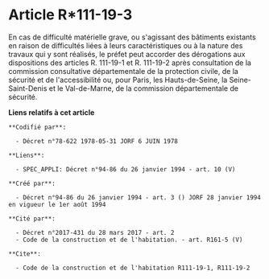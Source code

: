 # Article R*111-19-3

En cas de difficulté matérielle grave, ou s'agissant des bâtiments existants en raison de difficultés liées à leurs
caractéristiques ou à la nature des travaux qui y sont réalisés, le préfet peut accorder des dérogations aux dispositions des
articles R. 111-19-1 et R. 111-19-2 après consultation de la commission consultative départementale de la protection civile,
de la sécurité et de l'accessibilité ou, pour Paris, les Hauts-de-Seine, la Seine-Saint-Denis et le Val-de-Marne, de la
commission départementale de sécurité.

**Liens relatifs à cet article**

	**Codifié par**:

	  - Décret n°78-622 1978-05-31 JORF 6 JUIN 1978

	**Liens**:

	  - SPEC_APPLI: Décret n°94-86 du 26 janvier 1994 - art. 10 (V)

	**Créé par**:

	  - Décret n°94-86 du 26 janvier 1994 - art. 3 () JORF 28 janvier 1994 en vigueur le 1er août 1994

	**Cité par**:

	  - Décret n°2017-431 du 28 mars 2017 - art. 2
	  - Code de la construction et de l'habitation. - art. R161-5 (V)

	**Cite**:

	  - Code de la construction et de l'habitation R111-19-1, R111-19-2
